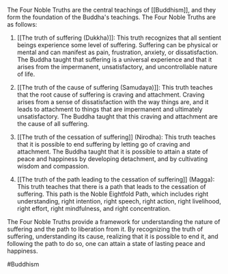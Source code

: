 The Four Noble Truths are the central teachings of [[Buddhism]], and they form the foundation of the Buddha's teachings. The Four Noble Truths are as follows:

1.  [[The truth of suffering (Dukkha)]]: This truth recognizes that all sentient beings experience some level of suffering. Suffering can be physical or mental and can manifest as pain, frustration, anxiety, or dissatisfaction. The Buddha taught that suffering is a universal experience and that it arises from the impermanent, unsatisfactory, and uncontrollable nature of life.

2.  [[The truth of the cause of suffering (Samudaya)]]: This truth teaches that the root cause of suffering is craving and attachment. Craving arises from a sense of dissatisfaction with the way things are, and it leads to attachment to things that are impermanent and ultimately unsatisfactory. The Buddha taught that this craving and attachment are the cause of all suffering.

3.  [[The truth of the cessation of suffering]] (Nirodha): This truth teaches that it is possible to end suffering by letting go of craving and attachment. The Buddha taught that it is possible to attain a state of peace and happiness by developing detachment, and by cultivating wisdom and compassion.

4.  [[The truth of the path leading to the cessation of suffering]] (Magga): This truth teaches that there is a path that leads to the cessation of suffering. This path is the Noble Eightfold Path, which includes right understanding, right intention, right speech, right action, right livelihood, right effort, right mindfulness, and right concentration.


The Four Noble Truths provide a framework for understanding the nature of suffering and the path to liberation from it. By recognizing the truth of suffering, understanding its cause, realizing that it is possible to end it, and following the path to do so, one can attain a state of lasting peace and happiness.

#Buddhism 